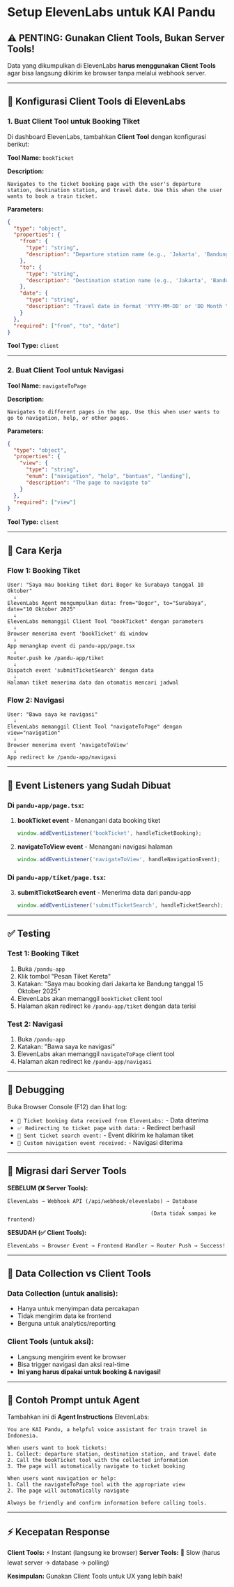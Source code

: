 # Setup ElevenLabs untuk KAI Pandu

## ⚠️ PENTING: Gunakan Client Tools, Bukan Server Tools!

Data yang dikumpulkan di ElevenLabs **harus menggunakan Client Tools** agar bisa langsung dikirim ke browser tanpa melalui webhook server.

---

## 🔧 Konfigurasi Client Tools di ElevenLabs

### 1. Buat Client Tool untuk Booking Tiket

Di dashboard ElevenLabs, tambahkan **Client Tool** dengan konfigurasi berikut:

**Tool Name:** `bookTicket`

**Description:**
```
Navigates to the ticket booking page with the user's departure station, destination station, and travel date. Use this when the user wants to book a train ticket.
```

**Parameters:**
```json
{
  "type": "object",
  "properties": {
    "from": {
      "type": "string",
      "description": "Departure station name (e.g., 'Jakarta', 'Bandung', 'Surabaya')"
    },
    "to": {
      "type": "string", 
      "description": "Destination station name (e.g., 'Jakarta', 'Bandung', 'Surabaya')"
    },
    "date": {
      "type": "string",
      "description": "Travel date in format 'YYYY-MM-DD' or 'DD Month YYYY' (e.g., '2025-10-10' or '10 Oktober 2025')"
    }
  },
  "required": ["from", "to", "date"]
}
```

**Tool Type:** `client`

---

### 2. Buat Client Tool untuk Navigasi

**Tool Name:** `navigateToPage`

**Description:**
```
Navigates to different pages in the app. Use this when user wants to go to navigation, help, or other pages.
```

**Parameters:**
```json
{
  "type": "object",
  "properties": {
    "view": {
      "type": "string",
      "enum": ["navigation", "help", "bantuan", "landing"],
      "description": "The page to navigate to"
    }
  },
  "required": ["view"]
}
```

**Tool Type:** `client`

---

## 📱 Cara Kerja

### Flow 1: Booking Tiket
```
User: "Saya mau booking tiket dari Bogor ke Surabaya tanggal 10 Oktober"
  ↓
ElevenLabs Agent mengumpulkan data: from="Bogor", to="Surabaya", date="10 Oktober 2025"
  ↓
ElevenLabs memanggil Client Tool "bookTicket" dengan parameters
  ↓
Browser menerima event 'bookTicket' di window
  ↓
App menangkap event di pandu-app/page.tsx
  ↓
Router.push ke /pandu-app/tiket
  ↓
Dispatch event 'submitTicketSearch' dengan data
  ↓
Halaman tiket menerima data dan otomatis mencari jadwal
```

### Flow 2: Navigasi
```
User: "Bawa saya ke navigasi"
  ↓
ElevenLabs memanggil Client Tool "navigateToPage" dengan view="navigation"
  ↓
Browser menerima event 'navigateToView'
  ↓
App redirect ke /pandu-app/navigasi
```

---

## 🎯 Event Listeners yang Sudah Dibuat

### Di `pandu-app/page.tsx`:

1. **bookTicket event** - Menangani data booking tiket
   ```javascript
   window.addEventListener('bookTicket', handleTicketBooking);
   ```

2. **navigateToView event** - Menangani navigasi halaman
   ```javascript
   window.addEventListener('navigateToView', handleNavigationEvent);
   ```

### Di `pandu-app/tiket/page.tsx`:

3. **submitTicketSearch event** - Menerima data dari pandu-app
   ```javascript
   window.addEventListener('submitTicketSearch', handleTicketSearch);
   ```

---

## ✅ Testing

### Test 1: Booking Tiket
1. Buka `/pandu-app`
2. Klik tombol "Pesan Tiket Kereta"
3. Katakan: "Saya mau booking dari Jakarta ke Bandung tanggal 15 Oktober 2025"
4. ElevenLabs akan memanggil `bookTicket` client tool
5. Halaman akan redirect ke `/pandu-app/tiket` dengan data terisi

### Test 2: Navigasi
1. Buka `/pandu-app`
2. Katakan: "Bawa saya ke navigasi"
3. ElevenLabs akan memanggil `navigateToPage` client tool
4. Halaman akan redirect ke `/pandu-app/navigasi`

---

## 🐛 Debugging

Buka Browser Console (F12) dan lihat log:
- `🎫 Ticket booking data received from ElevenLabs:` - Data diterima
- `✅ Redirecting to ticket page with data:` - Redirect berhasil
- `🚀 Sent ticket search event:` - Event dikirim ke halaman tiket
- `🎯 Custom navigation event received:` - Navigasi diterima

---

## 🔄 Migrasi dari Server Tools

**SEBELUM (❌ Server Tools):**
```
ElevenLabs → Webhook API (/api/webhook/elevenlabs) → Database
                                                        ↓
                                              (Data tidak sampai ke frontend)
```

**SESUDAH (✅ Client Tools):**
```
ElevenLabs → Browser Event → Frontend Handler → Router Push → Success!
```

---

## 📝 Data Collection vs Client Tools

### Data Collection (untuk analisis):
- Hanya untuk menyimpan data percakapan
- Tidak mengirim data ke frontend
- Berguna untuk analytics/reporting

### Client Tools (untuk aksi):
- Langsung mengirim event ke browser
- Bisa trigger navigasi dan aksi real-time
- **Ini yang harus dipakai untuk booking & navigasi!**

---

## 🎤 Contoh Prompt untuk Agent

Tambahkan ini di **Agent Instructions** ElevenLabs:

```
You are KAI Pandu, a helpful voice assistant for train travel in Indonesia.

When users want to book tickets:
1. Collect: departure station, destination station, and travel date
2. Call the bookTicket tool with the collected information
3. The page will automatically navigate to ticket booking

When users want navigation or help:
1. Call the navigateToPage tool with the appropriate view
2. The page will automatically navigate

Always be friendly and confirm information before calling tools.
```

---

## ⚡ Kecepatan Response

**Client Tools:** ⚡ Instant (langsung ke browser)
**Server Tools:** 🐌 Slow (harus lewat server → database → polling)

**Kesimpulan:** Gunakan Client Tools untuk UX yang lebih baik!
